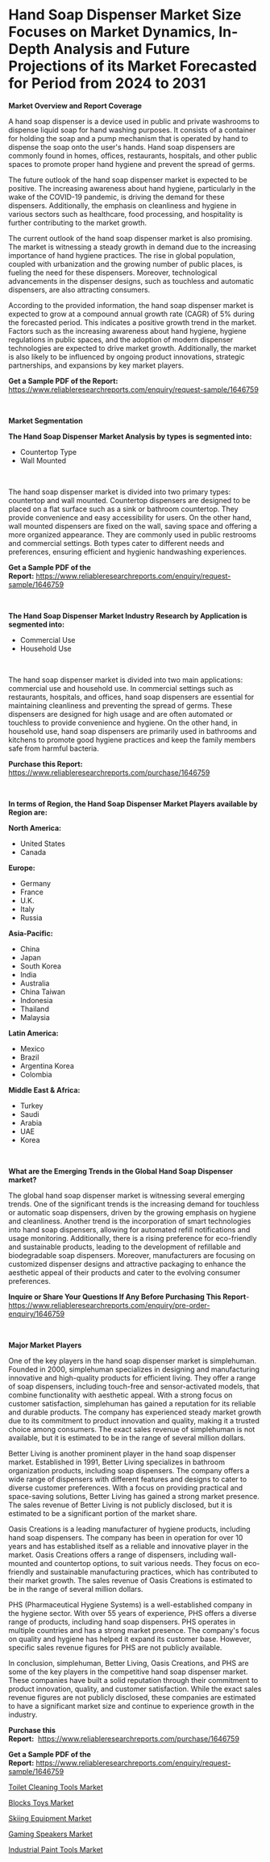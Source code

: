 <p><h1>Hand Soap Dispenser Market Size Focuses on Market Dynamics, In-Depth Analysis and Future Projections of its Market Forecasted for Period from 2024 to 2031</h1></p><p><strong>Market Overview and Report Coverage</strong></p>
<p><p>A hand soap dispenser is a device used in public and private washrooms to dispense liquid soap for hand washing purposes. It consists of a container for holding the soap and a pump mechanism that is operated by hand to dispense the soap onto the user's hands. Hand soap dispensers are commonly found in homes, offices, restaurants, hospitals, and other public spaces to promote proper hand hygiene and prevent the spread of germs.</p><p>The future outlook of the hand soap dispenser market is expected to be positive. The increasing awareness about hand hygiene, particularly in the wake of the COVID-19 pandemic, is driving the demand for these dispensers. Additionally, the emphasis on cleanliness and hygiene in various sectors such as healthcare, food processing, and hospitality is further contributing to the market growth.</p><p>The current outlook of the hand soap dispenser market is also promising. The market is witnessing a steady growth in demand due to the increasing importance of hand hygiene practices. The rise in global population, coupled with urbanization and the growing number of public places, is fueling the need for these dispensers. Moreover, technological advancements in the dispenser designs, such as touchless and automatic dispensers, are also attracting consumers.</p><p>According to the provided information, the hand soap dispenser market is expected to grow at a compound annual growth rate (CAGR) of 5% during the forecasted period. This indicates a positive growth trend in the market. Factors such as the increasing awareness about hand hygiene, hygiene regulations in public spaces, and the adoption of modern dispenser technologies are expected to drive market growth. Additionally, the market is also likely to be influenced by ongoing product innovations, strategic partnerships, and expansions by key market players.</p></p>
<p><strong>Get a Sample PDF of the Report:</strong> <a href="https://www.reliableresearchreports.com/enquiry/request-sample/1646759">https://www.reliableresearchreports.com/enquiry/request-sample/1646759</a></p>
<p>&nbsp;</p>
<p><strong>Market Segmentation</strong></p>
<p><strong>The Hand Soap Dispenser Market Analysis by types is segmented into:</strong></p>
<p><ul><li>Countertop Type</li><li>Wall Mounted</li></ul></p>
<p>&nbsp;</p>
<p><p>The hand soap dispenser market is divided into two primary types: countertop and wall mounted. Countertop dispensers are designed to be placed on a flat surface such as a sink or bathroom countertop. They provide convenience and easy accessibility for users. On the other hand, wall mounted dispensers are fixed on the wall, saving space and offering a more organized appearance. They are commonly used in public restrooms and commercial settings. Both types cater to different needs and preferences, ensuring efficient and hygienic handwashing experiences.</p></p>
<p><strong>Get a Sample PDF of the Report:</strong>&nbsp;<a href="https://www.reliableresearchreports.com/enquiry/request-sample/1646759">https://www.reliableresearchreports.com/enquiry/request-sample/1646759</a></p>
<p>&nbsp;</p>
<p><strong>The Hand Soap Dispenser Market Industry Research by Application is segmented into:</strong></p>
<p><ul><li>Commercial Use</li><li>Household Use</li></ul></p>
<p>&nbsp;</p>
<p><p>The hand soap dispenser market is divided into two main applications: commercial use and household use. In commercial settings such as restaurants, hospitals, and offices, hand soap dispensers are essential for maintaining cleanliness and preventing the spread of germs. These dispensers are designed for high usage and are often automated or touchless to provide convenience and hygiene. On the other hand, in household use, hand soap dispensers are primarily used in bathrooms and kitchens to promote good hygiene practices and keep the family members safe from harmful bacteria.</p></p>
<p><strong>Purchase this Report:</strong>&nbsp; <a href="https://www.reliableresearchreports.com/purchase/1646759">https://www.reliableresearchreports.com/purchase/1646759</a></p>
<p>&nbsp;</p>
<p><strong>In terms of Region, the Hand Soap Dispenser Market Players available by Region are:</strong></p>
<p>
    <p> <strong> North America: </strong>
        <ul>
            <li>United States</li>
            <li>Canada</li>
        </ul>
        </p> 
    <p> <strong> Europe: </strong>
        <ul>
            <li>Germany</li>
            <li>France</li>
            <li>U.K.</li>
            <li>Italy</li>
            <li>Russia</li>
        </ul>
        </p> 
    <p> <strong> Asia-Pacific: </strong>
        <ul>
            <li>China</li>
            <li>Japan</li>
            <li>South Korea</li>
            <li>India</li>
            <li>Australia</li>
            <li>China Taiwan</li>
            <li>Indonesia</li>
            <li>Thailand</li>
            <li>Malaysia</li>
        </ul>
        </p> 
    <p> <strong> Latin America: </strong>
        <ul>
            <li>Mexico</li>
            <li>Brazil</li>
            <li>Argentina Korea</li>
            <li>Colombia</li>
        </ul>
        </p> 
    <p> <strong> Middle East & Africa: </strong>
        <ul>
            <li>Turkey</li>
            <li>Saudi</li>
            <li>Arabia</li>
            <li>UAE</li>
            <li>Korea</li>
        </ul>
    </p>
    </p>
<p>&nbsp;</p>
<p><strong>What are the Emerging Trends in the Global Hand Soap Dispenser market?</strong></p>
<p><p>The global hand soap dispenser market is witnessing several emerging trends. One of the significant trends is the increasing demand for touchless or automatic soap dispensers, driven by the growing emphasis on hygiene and cleanliness. Another trend is the incorporation of smart technologies into hand soap dispensers, allowing for automated refill notifications and usage monitoring. Additionally, there is a rising preference for eco-friendly and sustainable products, leading to the development of refillable and biodegradable soap dispensers. Moreover, manufacturers are focusing on customized dispenser designs and attractive packaging to enhance the aesthetic appeal of their products and cater to the evolving consumer preferences.</p></p>
<p><strong>Inquire or Share Your Questions If Any Before Purchasing This Report</strong>- <a href="https://www.reliableresearchreports.com/enquiry/pre-order-enquiry/1646759">https://www.reliableresearchreports.com/enquiry/pre-order-enquiry/1646759</a></p>
<p>&nbsp;</p>
<p><strong>Major Market Players</strong></p>
<p><p>One of the key players in the hand soap dispenser market is simplehuman. Founded in 2000, simplehuman specializes in designing and manufacturing innovative and high-quality products for efficient living. They offer a range of soap dispensers, including touch-free and sensor-activated models, that combine functionality with aesthetic appeal. With a strong focus on customer satisfaction, simplehuman has gained a reputation for its reliable and durable products. The company has experienced steady market growth due to its commitment to product innovation and quality, making it a trusted choice among consumers. The exact sales revenue of simplehuman is not available, but it is estimated to be in the range of several million dollars.</p><p>Better Living is another prominent player in the hand soap dispenser market. Established in 1991, Better Living specializes in bathroom organization products, including soap dispensers. The company offers a wide range of dispensers with different features and designs to cater to diverse customer preferences. With a focus on providing practical and space-saving solutions, Better Living has gained a strong market presence. The sales revenue of Better Living is not publicly disclosed, but it is estimated to be a significant portion of the market share.</p><p>Oasis Creations is a leading manufacturer of hygiene products, including hand soap dispensers. The company has been in operation for over 10 years and has established itself as a reliable and innovative player in the market. Oasis Creations offers a range of dispensers, including wall-mounted and countertop options, to suit various needs. They focus on eco-friendly and sustainable manufacturing practices, which has contributed to their market growth. The sales revenue of Oasis Creations is estimated to be in the range of several million dollars.</p><p>PHS (Pharmaceutical Hygiene Systems) is a well-established company in the hygiene sector. With over 55 years of experience, PHS offers a diverse range of products, including hand soap dispensers. PHS operates in multiple countries and has a strong market presence. The company's focus on quality and hygiene has helped it expand its customer base. However, specific sales revenue figures for PHS are not publicly available.</p><p>In conclusion, simplehuman, Better Living, Oasis Creations, and PHS are some of the key players in the competitive hand soap dispenser market. These companies have built a solid reputation through their commitment to product innovation, quality, and customer satisfaction. While the exact sales revenue figures are not publicly disclosed, these companies are estimated to have a significant market size and continue to experience growth in the industry.</p></p>
<p><strong>Purchase this Report:</strong>&nbsp;&nbsp;<a href="https://www.reliableresearchreports.com/purchase/1646759">https://www.reliableresearchreports.com/purchase/1646759</a></p>
<p></p>
<p><strong>Get a Sample PDF of the Report:</strong>&nbsp;<a href="https://www.reliableresearchreports.com/enquiry/request-sample/1646759">https://www.reliableresearchreports.com/enquiry/request-sample/1646759</a></p>
<p><p><a href="https://github.com/amonskiyk/Market-Research-Report-List-1/blob/main/toilet-cleaning-tools-market.md">Toilet Cleaning Tools Market</a></p><p><a href="https://github.com/gaydyna/Market-Research-Report-List-1/blob/main/blocks-toys-market.md">Blocks Toys Market</a></p><p><a href="https://github.com/tamvrosiya/Market-Research-Report-List-1/blob/main/skiing-equipment-market.md">Skiing Equipment Market</a></p><p><a href="https://github.com/julyju69/Market-Research-Report-List-1/blob/main/gaming-speakers-market.md">Gaming Speakers Market</a></p><p><a href="https://github.com/joannesouthgate/Market-Research-Report-List-1/blob/main/industrial-paint-tools-market.md">Industrial Paint Tools Market</a></p></p>